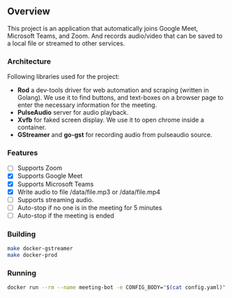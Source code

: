 ## Overview
This project is an application that automatically joins Google Meet, Microsoft Teams, and Zoom.
And records audio/video that can be saved to a local file or streamed to other services.

### Architecture
Following libraries used for the project:
- **Rod** a dev-tools driver for web automation and scraping (written in Golang). We use it to find buttons, and text-boxes on a browser page to enter the necessary information for the meeting.
- **PulseAudio** server for audio playback.
- **Xvfb** for faked screen display. We use it to open chrome inside a container.
- **GStreamer** and **go-gst** for recording audio from pulseaudio source.

### Features
- [ ] Supports Zoom
- [x] Supports Google Meet
- [x] Supports Microsoft Teams
- [x] Write audio to file /data/file.mp3 or /data/file.mp4
- [ ] Supports streaming audio.
- [ ] Auto-stop if no one is in the meeting for 5 minutes
- [ ] Auto-stop if the meeting is ended

### Building
```bash
make docker-gstreamer
make docker-prod
```

### Running
```bash
docker run --rm --name meeting-bot -e CONFIG_BODY="$(cat config.yaml)" -v ~/meeting-bot/recordings:/data dunkbing/meeting-bot
```
